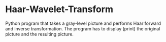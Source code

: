 # Haar-Wavelet-Transform
Python program that takes a gray-level picture and performs Haar forward and inverse transformation. The program has to display (print) the original picture and the resulting picture. 
